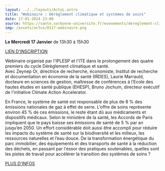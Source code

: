 ```yaml
---
layout: ../../layouts/ActuL.astro
title: "Webinaire : Dérèglement climatique et systèmes de soins"
date: 17-01-2024 23:00
source: https://sante.sorbonne-universite.fr/evenements/dereglement-climatique-et-systemes-de-soins
img: /assets/actus/0117-webinaire.png
---
```


__Le Mercredi 17 Janvier__ de 13h30 à 15h30

[LIEN D'INSCRIPTION](https://lime3-app2.sorbonne-universite.fr/index.php/679919)

Webinaire organisé par l'IPLESP et  l'ITE dans le prolongement des quatre premiers du cycle Dérèglement climatique et santé.  
Avec Zeynep Or, directrice de recherche, économiste, Institut de recherche et documentation en économie de la santé (IRDES), Laurie Marrauld, docteure en sciences de gestion, maîtresse de conférences à l’Ecole des hautes études en santé publique (EHESP), Bruno Jochum, directeur exécutif de l'initiative Climate Action Accelerator.

En France, le système de santé est responsable de plus de 8 % des émissions nationales de gaz à effet de serre. L’offre de soins représente environ 45 % de ces émissions, le reste étant dû aux médicaments et dispositifs médicaux. Selon le ministère de la santé, les Accords de Paris impliquent que le pays baisse ses émissions de santé de 5 % par an jusqu’en 2050. Un effort considérable doit aussi être accompli pour réduire les impacts du système de santé sur la biodiversité et les  milieux, les ressources naturelles et l’eau douce. De la transformation énergétique du parc immobilier, des équipements et des transports de santé à la réduction des déchets, en passant par l'essor des pratiques soutenables, quelles sont les pistes de travail pour accélérer la transition des systèmes de soins ?

[PLUS D'INFOS](https://sante.sorbonne-universite.fr/evenements/dereglement-climatique-et-systemes-de-soins)